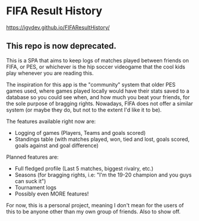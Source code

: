 # FIFA Result History

https://igvdev.github.io/FIFAResultHistory/

## This repo is now deprecated. 

This is a SPA that aims to keep logs of matches played between friends on FIFA, or PES, or whichever is the hip soccer videogame that the cool kids play whenever you are reading this.

The inspiration for this app is the "community" system that older PES games used, where games played locally would have their stats saved to a database so you could see when, and how much you beat your friends, for the sole purpose of bragging rights.
Nowadays, FIFA does not offer a similar system (or maybe they do, but not to the extent I'd like it to be).

The features available right now are:

- Logging of games (Players, Teams and goals scored)
- Standings table (with matches played, won, tied and lost, goals scored, goals against and goal difference)

Planned features are:

- Full fledged profile (Last 5 matches, biggest rivalry, etc.)
- Seasons (for bragging rights, i.e: "I'm the 19-20 champion and you guys can suck it")
- Tournament logs
- Possibly even MORE features!

For now, this is a personal project, meaning I don't mean for the users of this to be anyone other than my own group of friends. 
Also to show off.

